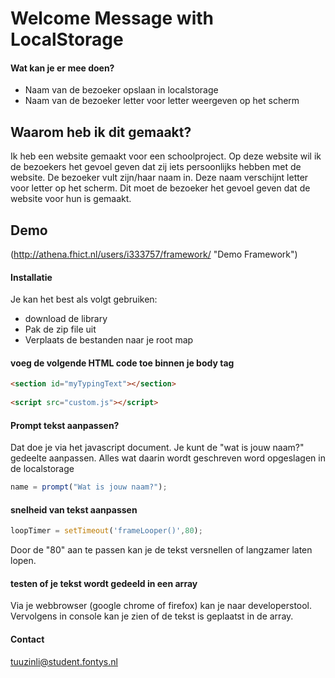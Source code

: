 # Welcome Message with LocalStorage

#### Wat kan je er mee doen?
* Naam van de bezoeker opslaan in localstorage
* Naam van de bezoeker letter voor letter weergeven op het scherm

## Waarom heb ik dit gemaakt?
Ik heb een website gemaakt voor een schoolproject. Op deze website wil ik de bezoekers het gevoel geven dat zij iets persoonlijks hebben met de website. De bezoeker vult zijn/haar naam in. Deze naam verschijnt letter voor letter op het scherm. Dit moet de bezoeker het gevoel geven dat de website voor hun is gemaakt.

## Demo
(http://athena.fhict.nl/users/i333757/framework/ "Demo Framework")

#### Installatie
Je kan het best als volgt gebruiken:
* download de library
* Pak de zip file uit
* Verplaats de bestanden naar je root map

#### voeg de volgende HTML code toe binnen je body tag 
```HTML
<section id="myTypingText"></section>
			
<script src="custom.js"></script>
```

#### Prompt tekst aanpassen?
Dat doe je via het javascript document.
Je kunt de "wat is jouw naam?" gedeelte aanpassen. 
Alles wat daarin wordt geschreven word opgeslagen in de localstorage
```javascript
name = prompt("Wat is jouw naam?");
```
#### snelheid van tekst aanpassen
```javascript
loopTimer = setTimeout('frameLooper()',80);
```
Door de "80" aan te passen kan je de tekst versnellen of langzamer laten lopen.

#### testen of je tekst wordt gedeeld in een array
Via je webbrowser (google chrome of firefox) kan je naar developerstool. Vervolgens in console kan je zien of de tekst is geplaatst in de array. 

#### Contact
tuuzinli@student.fontys.nl
